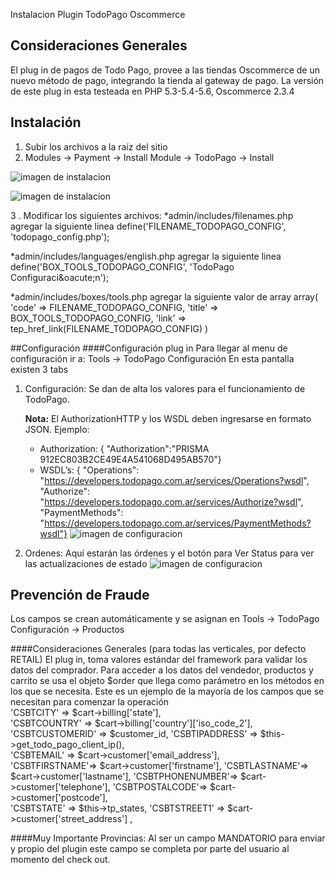 
Instalacion Plugin TodoPago Oscommerce

## Consideraciones Generales
El plug in de pagos de Todo Pago, provee a las tiendas Oscommerce de un nuevo m&eacute;todo de pago, integrando la tienda al gateway de pago.
La versión de este plug in esta testeada en PHP 5.3-5.4-5.6, Oscommerce 2.3.4

## Instalación
1.  Subir los archivos a la raíz del sitio
2.  Modules -> Payment -> Install Module -> TodoPago -> Install

![imagen de instalacion](https://raw.githubusercontent.com/TodoPago/imagenes/master/oscommerce/install1.png)

![imagen de instalacion](https://raw.githubusercontent.com/TodoPago/imagenes/master/oscommerce/install2.png)


3 . Modificar los siguientes archivos:
*admin/includes/filenames.php agregar la siguiente linea
define('FILENAME_TODOPAGO_CONFIG', 'todopago_config.php');

*admin/includes/languages/english.php agregar la siguiente linea
define('BOX_TOOLS_TODOPAGO_CONFIG', 'TodoPago Configuraci&amp;oacute;n');

 *admin/includes/boxes/tools.php agregar la siguiente valor de array
array(
        'code' => FILENAME_TODOPAGO_CONFIG,
        'title' => BOX_TOOLS_TODOPAGO_CONFIG,
        'link' => tep_href_link(FILENAME_TODOPAGO_CONFIG)
      )



##Configuración
####Configuración plug in
Para llegar al menu de configuración ir a:  Tools -> TodoPago Configuración 
En esta pantalla existen 3 tabs
1. Configuración: Se dan de alta los valores para el funcionamiento de TodoPago.

    **Nota:** El AuthorizationHTTP y los WSDL deben ingresarse en formato JSON. Ejemplo:
    * Authorization: { "Authorization":"PRISMA 912EC803B2CE49E4A541068D495AB570"}
    * WSDL’s: { "Operations": "https://developers.todopago.com.ar/services/Operations?wsdl", "Authorize": "https://developers.todopago.com.ar/services/Authorize?wsdl", "PaymentMethods": "https://developers.todopago.com.ar/services/PaymentMethods?wsdl"}
![imagen de configuracion](https://raw.githubusercontent.com/TodoPago/imagenes/master/oscommerce/conf1.png)
<!--2. Productos: En esta tab se le asignan los campos a los productos para Prevención de Fraude. Los campos nuevos se agregan automáticamente. Sólo hay que asignar los valores correspondientes a cada producto
![imagen de configuracion](https://raw.githubusercontent.com/TodoPago/imagenes/master/oscommerce/conf2.png)
-->
2. Ordenes: Aquí estarán las órdenes y el botón para Ver Status para ver las actualizaciones de estado
![imagen de configuracion](https://raw.githubusercontent.com/TodoPago/imagenes/master/oscommerce/conf3.png)

## Prevención de Fraude
Los campos se crean automáticamente y se asignan en Tools -> TodoPago Configuración -> Productos

####Consideraciones Generales (para todas las verticales, por defecto RETAIL)
El plug in, toma valores estándar del framework para validar los datos del comprador.
Para acceder a los datos del vendedor, productos y carrito se usa el  objeto $order que llega como parámetro en los métodos en los que se necesita. 
Este es un ejemplo de la mayoría de los campos que se necesitan para comenzar la operación <br />
'CSBTCITY' => $cart->billing['state'], 	
'CSBTCOUNTRY' => $cart->billing['country']['iso_code_2'], 	
'CSBTCUSTOMERID' => $customer_id, 
'CSBTIPADDRESS' => $this->get_todo_pago_client_ip(), 	
'CSBTEMAIL' => $cart->customer['email_address'], 		
'CSBTFIRSTNAME'=> $cart->customer['firstname'], 
'CSBTLASTNAME'=> $cart->customer['lastname'], 
'CSBTPHONENUMBER'=> $cart->customer['telephone'], 
'CSBTPOSTALCODE'=> $cart->customer['postcode'], 	
'CSBTSTATE' => $this->tp_states, 
'CSBTSTREET1' => $cart->customer['street_address'] ,	

####Muy Importante
Provincias: Al ser un campo MANDATORIO para enviar y propio del plugin este campo se completa por parte del usuario al momento del check out.
